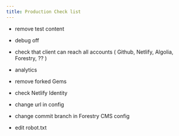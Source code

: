 ```yaml
---
title: Production Check list
---
```


 - remove test content

 - debug off

 - check that client can reach all accounts
   ( Github, Netlify, Algolia, Forestry, ?? )

 - analytics

 - remove forked Gems

 - check Netlify Identity

 - change url in config

 - change commit branch in Forestry CMS config

 - edit robot.txt
